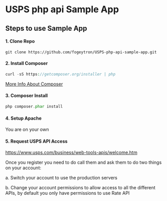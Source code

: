 USPS php api Sample App
=======================

## Steps to use Sample App

#### 1. Clone Repo
```shell
git clone https://github.com/fogeytron/USPS-php-api-sample-app.git
```
#### 2. Install Composer
```php
curl -sS https://getcomposer.org/installer | php
```
[More Info About Composer](http://getcomposer.org)
#### 3. Composer Install
```php
php composer.phar install
```
#### 4. Setup Apache
You are on your own
#### 5. Request USPS API Access
https://www.usps.com/business/web-tools-apis/welcome.htm

Once you register you need to do call them and ask them to do two things on your account:

a. Switch your account to use the production servers

b. Change your account permissions to allow access to all the different APIs, by default you only have permissions to use Rate API
